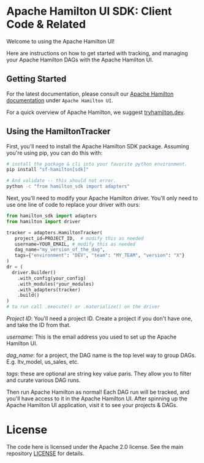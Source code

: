 # Apache Hamilton UI SDK: Client Code &amp; Related

Welcome to using the Apache Hamilton UI!

Here are instructions on how to get started with tracking, and managing your Apache Hamilton
DAGs with the Apache Hamilton UI.

## Getting Started

For the latest documentation, please consult our
[Apache Hamilton documentation](https://hamilton.dagworks.io/) under `Apache Hamilton UI`.

For a quick overview of Apache Hamilton, we suggest [tryhamilton.dev](https://www.tryhamilton.dev/).

## Using the HamiltonTracker

First, you'll need to install the Apache Hamilton SDK package. Assuming you're using pip, you
can do this with:

```bash
# install the package & cli into your favorite python environment.
pip install "sf-hamilton[sdk]"

# And validate -- this should not error.
python -c "from hamilton_sdk import adapters"
```

Next, you'll need to modify your Apache Hamilton driver. You'll only need to use one line of code to
replace your driver with ours:

```python
from hamilton_sdk import adapters
from hamilton import driver

tracker = adapters.HamiltonTracker(
   project_id=PROJECT_ID,  # modify this as needed
   username=YOUR_EMAIL, # modify this as needed
   dag_name="my_version_of_the_dag",
   tags={"environment": "DEV", "team": "MY_TEAM", "version": "X"}
)
dr = (
  driver.Builder()
    .with_config(your_config)
    .with_modules(*your_modules)
    .with_adapters(tracker)
    .build()
)
# to run call .execute() or .materialize() on the driver
```
*Project ID*: You'll need a project ID. Create a project if you don't have one, and take the ID from that.

*username*: This is the email address you used to set up the Apache Hamilton UI.

*dag_name*: for a project, the DAG name is the top level way to group DAGs.
E.g. ltv_model, us_sales, etc.

*tags*: these are optional are string key value paris. They allow you to filter and curate
various DAG runs.

Then run Apache Hamilton as normal! Each DAG run will be tracked, and you'll have access to it in the
Apache Hamilton UI. After spinning up the Apache Hamilton UI application, visit it to see your projects & DAGs.


# License
The code here is licensed under the Apache 2.0 license. See the main repository [LICENSE](../../LICENSE) for details.
